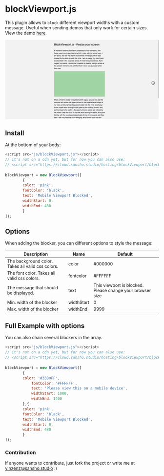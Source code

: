 # blockViewport.js

This plugin allows to `block` different viewport widths with a custom message. Useful when sending demos that only work for certain sizes.
View the demo [here](http://cloud.sansho.studio/hosting/blockViewport/).

![Pixel Wave Animation Preview](/dev/img/blockViewport.gif "Pixel Wave Animation Preview")

## Install
At the bottom of your body:
```javascript
<script src="js/blockViewport.js"></script>
// it's not on a cdn yet, but for now you can also use:
// <script src="https://cloud.sansho.studio/hosting/blockViewport/blockViewport.js"></script>

blockViewport = new BlockViewport([
        {
        color: 'pink',
        fontColor: 'black',
        text: 'Mobile Viewport Blocked',
        widthStart: 0,
        widthEnd: 480
        }
]);
```

## Options
When adding the blocker, you can different options to style the message:

| Description                                       | Name       | Default                                                   |
|---------------------------------------------------|------------|-----------------------------------------------------------|
| The background color. Takes all valid css colors. | color      | #000000                                                   |
| The font color. Takes all valid css colors.       | fontcolor  | #FFFFFF                                                   |
| The message that should be displayed.             | text       | This viewport is blocked. Please change your browser size |
| Min. width of the blocker                         | widthStart | 0                                                         |
| Max. width of the blocker                         | widthEnd   | 9999                                                      |

## Full Example with options
You can also chain several blockers in the array.
```javascript
<script src="js/blockViewport.js"></script>
// it's not on a cdn yet, but for now you can also use:
// <script src="https://cloud.sansho.studio/hosting/blockViewport/blockViewport.js"></script>

blockViewport = new BlockViewport([
        {
        color: '#3300FF',
            fontColor: '#FFFFFF',
            text: 'Please view this on a mobile device',
            widthStart: 1000,
            widthEnd: 1400
        },{
        color: 'pink',
        fontColor: 'black',
        text: 'Mobile Viewport Blocked',
        widthStart: 0,
        widthEnd: 480
        }
]);
```

### Contribution
If anyone wants to contribute, just fork the project or write me at vinzenz@sansho.studio :)
